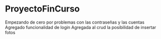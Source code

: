 # ProyectoFinCurso
Empezando de cero por problemas con las contraseñas y las cuentas
Agregado funcionalidad de login
Agregada al crud la posibilidad de insertar fotos

